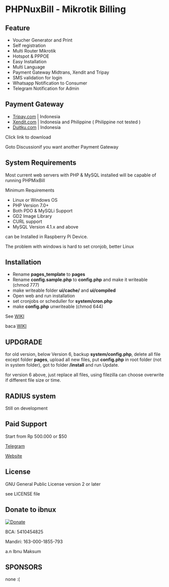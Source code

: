 # PHPNuxBill - Mikrotik Billing

## Feature

- Voucher Generator and Print
- Self registration
- Multi Router Mikrotik
- Hotspot & PPPOE
- Easy Installation
- Multi Language
- Payment Gateway Midtrans, Xendit and Tripay
- SMS validation for login
- Whatsapp Notification to Consumer
- Telegram Notification for Admin

## Payment Gateway

- [Tripay.com](https://github.com/hotspotbilling/phpmixbill-tripay) | Indonesia
- [Xendit.com](https://github.com/hotspotbilling/phpmixbill-xendit) | Indonesia and Philippine ( Philippine not tested )
- [Duitku.com](https://github.com/hotspotbilling/phpmixbill-duitku) | Indonesia

Click link to download

Goto Discussionif you want another Payment Gateway

## System Requirements

Most current web servers with PHP & MySQL installed will be capable of running PHPMixBill

Minimum Requirements

- Linux or Windows OS
- PHP Version 7.0+
- Both PDO & MySQLi Support
- GD2 Image Library
- CURL support
- MySQL Version 4.1.x and above

can be Installed in Raspberry Pi Device.

The problem with windows is hard to set cronjob, better Linux

## Installation

- Rename **pages_template** to **pages**
- Rename **config.sample.php** to **config.php** and make it writeable (chmod 777)
- make writeable folder **ui/cache/** and **ui/compiled**
- Open web and run installation
- set cronjobs or scheduller for **system/cron.php**
- make **config.php** unwriteable (chmod 644)


See [WIKI](https://github.com/ibnux/phpmixbill/wiki/Instalation)

baca [WIKI](https://github.com/ibnux/phpmixbill/wiki/Instalation)

## UPDGRADE

for old version, below Version 6, backup **system/config.php**, delete all file except folder **pages**, upload all new files, put **config.php** in root folder (not in system folder), got to folder **/install** and run Update.

for version 6 above, just replace all files, using filezilla can choose overwrite if different file size or time.

## RADIUS system

Still on development
## Paid Support

Start from Rp 500.000 or $50

[Telegram](https://t.me/ibnux)

[Website](https://ibnux.net/layanan)

## License

GNU General Public License version 2 or later

see LICENSE file

## Donate to ibnux

[![Donate](https://img.shields.io/badge/Donate-PayPal-green.svg)](https://paypal.me/ibnux)

BCA: 5410454825

Mandiri: 163-000-1855-793

a.n Ibnu Maksum

## SPONSORS

none :(
